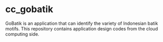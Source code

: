 # cc_gobatik
GoBatik is an application that can identify the variety of Indonesian batik motifs. This repository contains application design codes from the cloud computing side. 
